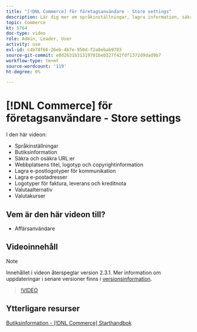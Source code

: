 ```yaml
---
title: "[!DNL Commerce] för företagsanvändare - Store settings"
description: Lär dig mer om språkinställningar, lagra information, säkra och osäkra URL:er, webbplatsens titel, logotyp, copyrightinformation, e-postlogotyper för kommunikation, e-postadresser för butik, valutaalternativ och valutakurser.
topic: Commerce
kt: 5764
doc-type: video
role: Admin, Leader, User
activity: use
exl-id: c4b78f66-26eb-4b7e-950d-f2a8ebab9783
source-git-commit: e8d2631b31319701beb327f42fdf1372d9dad9b7
workflow-type: tm+mt
source-wordcount: '119'
ht-degree: 0%

---
```


# [!DNL Commerce] för företagsanvändare - Store settings

I den här videon:

- Språkinställningar
- Butiksinformation
- Säkra och osäkra URL:er
- Webbplatsens titel, logotyp och copyrightinformation
- Lagra e-postlogotyper för kommunikation
- Lagra e-postadresser
- Logotyper för faktura, leverans och kreditnota
- Valutaalternativ
- Valutakurser

## Vem är den här videon till?

- Affärsanvändare

## Videoinnehåll

>[!NOTE]
>
>Innehållet i videon återspeglar version 2.3.1. Mer information om uppdateringar i senare versioner finns i [versionsinformation](https://experienceleague.adobe.com/docs/commerce-operations/release/notes/overview.html).

>[!VIDEO](https://video.tv.adobe.com/v/35949?quality=12&learn=on)

## Ytterligare resurser

[Butiksinformation - [!DNL Commerce] Starthandbok](https://experienceleague.adobe.com/docs/commerce-admin/start/setup/store-details.html)
